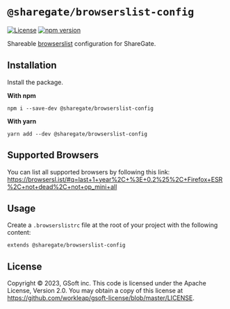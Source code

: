 # `@sharegate/browserslist-config`

[![License](https://img.shields.io/badge/License-Apache_2.0-blue.svg)](../../LICENSE.md) 
[![npm version](https://img.shields.io/npm/v/@sharegate/browserslist-config)](https://www.npmjs.com/package/@sharegate/browserslist-config)


Shareable [browserslist](https://github.com/browserslist/browserslist) configuration for ShareGate.

## Installation

Install the package.

**With npm**
```shell
npm i --save-dev @sharegate/browserslist-config
```

**With yarn**
```shell
yarn add --dev @sharegate/browserslist-config
```

## Supported Browsers

You can list all supported browsers by following this link:
https://browsersl.ist/#q=last+1+year%2C+%3E+0.2%25%2C+Firefox+ESR%2C+not+dead%2C+not+op_mini+all

## Usage

Create a `.browserslistrc` file at the root of your project with the following content:
```
extends @sharegate/browserslist-config
```

## License

Copyright © 2023, GSoft inc. This code is licensed under the Apache License, Version 2.0. You may obtain a copy of this license at https://github.com/workleap/gsoft-license/blob/master/LICENSE.
